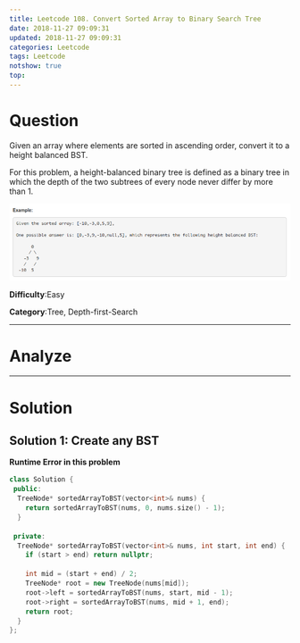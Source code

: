 ```yaml
---
title: Leetcode 108. Convert Sorted Array to Binary Search Tree
date: 2018-11-27 09:09:31
updated: 2018-11-27 09:09:31
categories: Leetcode
tags: Leetcode
notshow: true
top:
---
```


# Question

Given an array where elements are sorted in ascending order, convert it to a height balanced BST.

For this problem, a height-balanced binary tree is defined as a binary tree in which the depth of the two subtrees of every node never differ by more than 1.

![](/images/in-post/2018-11-27-Leetcode-108-Convert-Sorted-Array-To-Binary-Search-Tree/2018-11-27-16-06-04.png)

**Difficulty**:Easy

**Category**:Tree, Depth-first-Search

<!-- more -->

------------

# Analyze

------------

# Solution

## Solution 1: Create any BST

**Runtime Error in this problem**

```cpp
class Solution {
 public:
  TreeNode* sortedArrayToBST(vector<int>& nums) { 
    return sortedArrayToBST(nums, 0, nums.size() - 1); 
  }

 private:
  TreeNode* sortedArrayToBST(vector<int>& nums, int start, int end) {
    if (start > end) return nullptr;

    int mid = (start + end) / 2;
    TreeNode* root = new TreeNode(nums[mid]);
    root->left = sortedArrayToBST(nums, start, mid - 1);
    root->right = sortedArrayToBST(nums, mid + 1, end);
    return root;
  }
};
```